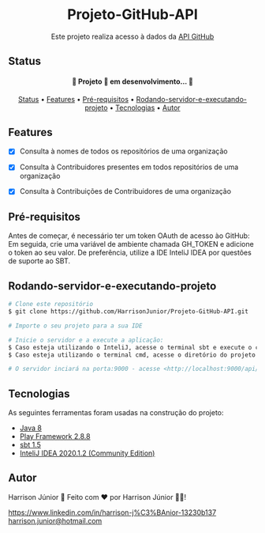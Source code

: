 <h1 align="center">Projeto-GitHub-API</h1>

<p align="center">Este projeto realiza acesso à dados da <a href="https://docs.github.com/pt/rest"> API GitHub </a></p>

## Status

<h4 align="center"> 
	🚧  Projeto 🚀 em desenvolvimento...  🚧
</h4>


<p align="center">
 <a href="#Status">Status</a> •
 <a href="#Features">Features</a> • 
 <a href="#Pré-requisitos">Pré-requisitos</a> •  
 <a href="#Rodando-servidor-e-executando-projeto">Rodando-servidor-e-executando-projeto</a> •
 <a href="#Tecnologias">Tecnologias</a> •
 <a href="#Autor">Autor</a>
</p>

## Features

- [x] Consulta à nomes de todos os repositórios de uma organização
- [x] Consulta à Contribuidores presentes em todos repositórios de uma organização
- [x] Consulta à Contribuições de Contribuidores de uma organização


## Pré-requisitos

Antes de começar, é necessário ter um token OAuth de acesso ào GitHub:
Em seguida, crie uma variável de ambiente chamada GH_TOKEN e adicione o token ao seu valor.
De preferência, utilize a IDE InteliJ IDEA por questões de suporte ao SBT.


## Rodando-servidor-e-executando-projeto

```bash
# Clone este repositório
$ git clone https://github.com/HarrisonJunior/Projeto-GitHub-API.git

# Importe o seu projeto para a sua IDE

# Inicie o servidor e a execute a aplicação:
$ Caso esteja utilizando o InteliJ, acesse o terminal sbt e execute o comando run
$ Caso esteja utilizando o terminal cmd, acesse o diretório do projeto e execute o comando sbt run

# O servidor inciará na porta:9000 - acesse <http://localhost:9000/api/v1/organizations/[nome-da-organização]/contributors passando> o nome da organização neste link
```

## Tecnologias

As seguintes ferramentas foram usadas na construção do projeto:

- [Java 8](https://docs.oracle.com/javase/8/docs)
- [Play Framework 2.8.8](https://www.playframework.com/documentation/2.8.8/Home)
- [sbt 1.5](https://www.scala-sbt.org/1.x/docs)
- [InteliJ IDEA 2020.1.2 (Community Edition)](https://www.jetbrains.com/pt-br/idea)

## Autor

Harrison Júnior 🚀
Feito com ❤️ por Harrison Júnior 👋🏽!

https://www.linkedin.com/in/harrison-j%C3%BAnior-13230b137 harrison.junior@hotmail.com
